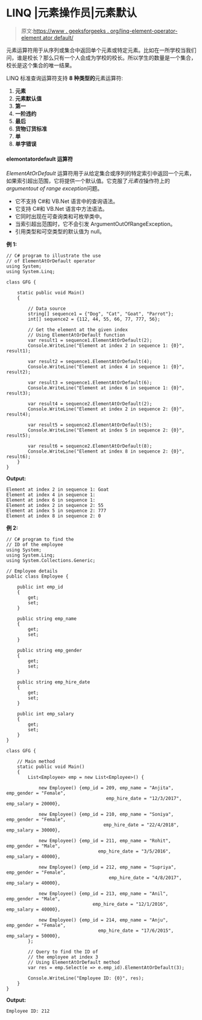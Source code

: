 # LINQ |元素操作员|元素默认

> 原文:[https://www . geeksforgeeks . org/linq-element-operator-element ator default/](https://www.geeksforgeeks.org/linq-element-operator-elementatordefault/)

元素运算符用于从序列或集合中返回单个元素或特定元素。比如在一所学校当我们问，谁是校长？那么只有一个人会成为学校的校长。所以学生的数量是一个集合，校长是这个集合的唯一结果。

LINQ 标准查询运算符支持 **8 种类型的**元素运算符:

1.  **元素**
2.  **元素默认值**
3.  **第一**
4.  **一阶违约**
5.  **最后**
6.  **货物订货标准**
7.  **单**
8.  **单字错误**

#### elemontatordefault 运算符

*ElementAtOrDefault* 运算符用于从给定集合或序列的特定索引中返回一个元素，如果索引超出范围，它将提供一个默认值。它克服了*元素在*操作符上的*argumentout of range exception*问题。

*   它不支持 C#和 VB.Net 语言中的查询语法。
*   它支持 C#和 VB.Net 语言中方法语法。
*   它同时出现在可查询类和可枚举类中。
*   当索引超出范围时，它不会引发 ArgumentOutOfRangeException。
*   引用类型和可空类型的默认值为 null。

**例 1:**

```
// C# program to illustrate the use 
// of ElementAtOrDefault operator
using System;
using System.Linq;

class GFG {

    static public void Main()
    {

        // Data source
        string[] sequence1 = {"Dog", "Cat", "Goat", "Parrot"};
        int[] sequence2 = {112, 44, 55, 66, 77, 777, 56};

        // Get the element at the given index
        // Using ElementAtOrDefault function
        var result1 = sequence1.ElementAtOrDefault(2);
        Console.WriteLine("Element at index 2 in sequence 1: {0}", result1);

        var result2 = sequence1.ElementAtOrDefault(4);
        Console.WriteLine("Element at index 4 in sequence 1: {0}", result2);

        var result3 = sequence1.ElementAtOrDefault(6);
        Console.WriteLine("Element at index 6 in sequence 1: {0}", result3);

        var result4 = sequence2.ElementAtOrDefault(2);
        Console.WriteLine("Element at index 2 in sequence 2: {0}", result4);

        var result5 = sequence2.ElementAtOrDefault(5);
        Console.WriteLine("Element at index 5 in sequence 2: {0}", result5);

        var result6 = sequence2.ElementAtOrDefault(8);
        Console.WriteLine("Element at index 8 in sequence 2: {0}", result6);
    }
}
```

**Output:**

```
Element at index 2 in sequence 1: Goat
Element at index 4 in sequence 1: 
Element at index 6 in sequence 1: 
Element at index 2 in sequence 2: 55
Element at index 5 in sequence 2: 777
Element at index 8 in sequence 2: 0

```

**例 2:**

```
// C# program to find the
// ID of the employee
using System;
using System.Linq;
using System.Collections.Generic;

// Employee details
public class Employee {

    public int emp_id
    {
        get;
        set;
    }

    public string emp_name
    {
        get;
        set;
    }

    public string emp_gender
    {
        get;
        set;
    }

    public string emp_hire_date
    {
        get;
        set;
    }

    public int emp_salary
    {
        get;
        set;
    }
}

class GFG {

    // Main method
    static public void Main()
    {
        List<Employee> emp = new List<Employee>() {

            new Employee() {emp_id = 209, emp_name = "Anjita", emp_gender = "Female",
                                     emp_hire_date = "12/3/2017", emp_salary = 20000},

            new Employee() {emp_id = 210, emp_name = "Soniya", emp_gender = "Female",
                                    emp_hire_date = "22/4/2018", emp_salary = 30000},

            new Employee() {emp_id = 211, emp_name = "Rohit", emp_gender = "Male",
                                  emp_hire_date = "3/5/2016", emp_salary = 40000},

            new Employee() {emp_id = 212, emp_name = "Supriya", emp_gender = "Female",
                                      emp_hire_date = "4/8/2017", emp_salary = 40000},

            new Employee() {emp_id = 213, emp_name = "Anil", emp_gender = "Male",
                                emp_hire_date = "12/1/2016", emp_salary = 40000},

            new Employee() {emp_id = 214, emp_name = "Anju", emp_gender = "Female",
                                  emp_hire_date = "17/6/2015", emp_salary = 50000},
        };

        // Query to find the ID of
        // the employee at index 3
        // Using ElementAtOrDefault method
        var res = emp.Select(e => e.emp_id).ElementAtOrDefault(3);

        Console.WriteLine("Employee ID: {0}", res);
    }
}
```

**Output:**

```
Employee ID: 212

```